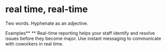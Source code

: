 # real time, real-time

Two words. Hyphenate as an adjective.

Examples**
** Real-time reporting helps your staff identify and resolve issues before they become major.
Use instant messaging to communicate with coworkers in real time.

